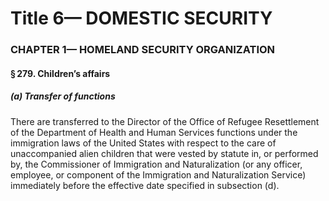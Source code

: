 
# Title 6— DOMESTIC SECURITY
### CHAPTER 1— HOMELAND SECURITY ORGANIZATION
#### § 279. Children’s affairs
##### (a) Transfer of functions

There are transferred to the Director of the Office of Refugee Resettlement of the Department of Health and Human Services functions under the immigration laws of the United States with respect to the care of unaccompanied alien children that were vested by statute in, or performed by, the Commissioner of Immigration and Naturalization (or any officer, employee, or component of the Immigration and Naturalization Service) immediately before the effective date specified in subsection (d).
